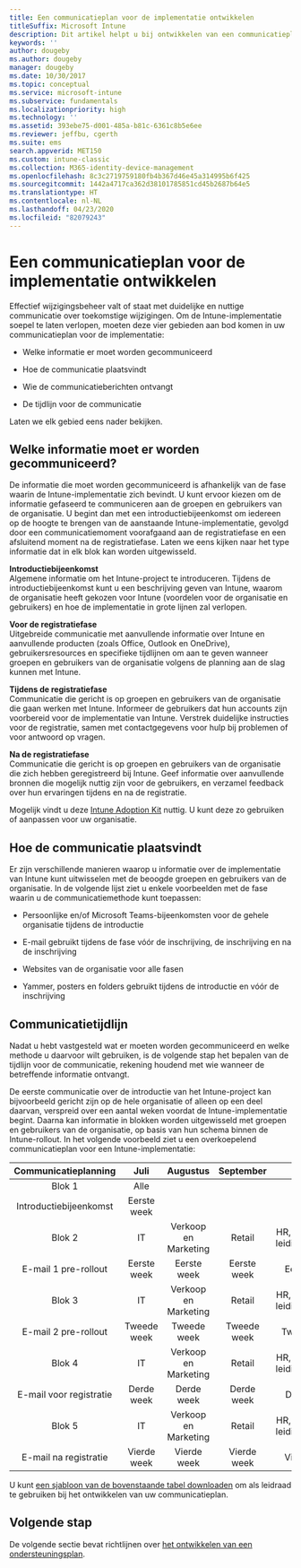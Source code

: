 ```yaml
---
title: Een communicatieplan voor de implementatie ontwikkelen
titleSuffix: Microsoft Intune
description: Dit artikel helpt u bij ontwikkelen van een communicatieplan voor uw Microsoft Intune-implementatie.
keywords: ''
author: dougeby
ms.author: dougeby
manager: dougeby
ms.date: 10/30/2017
ms.topic: conceptual
ms.service: microsoft-intune
ms.subservice: fundamentals
ms.localizationpriority: high
ms.technology: ''
ms.assetid: 393ebe75-d001-485a-b81c-6361c8b5e6ee
ms.reviewer: jeffbu, cgerth
ms.suite: ems
search.appverid: MET150
ms.custom: intune-classic
ms.collection: M365-identity-device-management
ms.openlocfilehash: 8c3c2719759180fb4b367d46e45a314995b6f425
ms.sourcegitcommit: 1442a4717ca362d38101785851cd45b2687b64e5
ms.translationtype: HT
ms.contentlocale: nl-NL
ms.lasthandoff: 04/23/2020
ms.locfileid: "82079243"
---
```

# <a name="develop-a-rollout-communication-plan"></a>Een communicatieplan voor de implementatie ontwikkelen

Effectief wijzigingsbeheer valt of staat met duidelijke en nuttige communicatie over toekomstige wijzigingen. Om de Intune-implementatie soepel te laten verlopen, moeten deze vier gebieden aan bod komen in uw communicatieplan voor de implementatie:

- Welke informatie er moet worden gecommuniceerd

- Hoe de communicatie plaatsvindt

- Wie de communicatieberichten ontvangt

- De tijdlijn voor de communicatie

Laten we elk gebied eens nader bekijken.

## <a name="what-needs-to-be-communicated"></a>Welke informatie moet er worden gecommuniceerd?

De informatie die moet worden gecommuniceerd is afhankelijk van de fase waarin de Intune-implementatie zich bevindt. U kunt ervoor kiezen om de informatie gefaseerd te communiceren aan de groepen en gebruikers van de organisatie. U begint dan met een introductiebijeenkomst om iedereen op de hoogte te brengen van de aanstaande Intune-implementatie, gevolgd door een communicatiemoment voorafgaand aan de registratiefase en een afsluitend moment na de registratiefase. Laten we eens kijken naar het type informatie dat in elk blok kan worden uitgewisseld.

**Introductiebijeenkomst** <br/>Algemene informatie om het Intune-project te introduceren. Tijdens de introductiebijeenkomst kunt u een beschrijving geven van Intune, waarom de organisatie heeft gekozen voor Intune (voordelen voor de organisatie en gebruikers) en hoe de implementatie in grote lijnen zal verlopen.

**Voor de registratiefase**<br/> Uitgebreide communicatie met aanvullende informatie over Intune en aanvullende producten (zoals Office, Outlook en OneDrive), gebruikersresources en specifieke tijdlijnen om aan te geven wanneer groepen en gebruikers van de organisatie volgens de planning aan de slag kunnen met Intune.

**Tijdens de registratiefase**<br/> Communicatie die gericht is op groepen en gebruikers van de organisatie die gaan werken met Intune. Informeer de gebruikers dat hun accounts zijn voorbereid voor de implementatie van Intune. Verstrek duidelijke instructies voor de registratie, samen met contactgegevens voor hulp bij problemen of voor antwoord op vragen.

**Na de registratiefase**<br/> Communicatie die gericht is op groepen en gebruikers van de organisatie die zich hebben geregistreerd bij Intune. Geef informatie over aanvullende bronnen die mogelijk nuttig zijn voor de gebruikers, en verzamel feedback over hun ervaringen tijdens en na de registratie.

Mogelijk vindt u deze [Intune Adoption Kit](https://aka.ms/IntuneAdoptionKit) nuttig. U kunt deze zo gebruiken of aanpassen voor uw organisatie.

## <a name="communication-delivery-methods"></a>Hoe de communicatie plaatsvindt

Er zijn verschillende manieren waarop u informatie over de implementatie van Intune kunt uitwisselen met de beoogde groepen en gebruikers van de organisatie. In de volgende lijst ziet u enkele voorbeelden met de fase waarin u de communicatiemethode kunt toepassen:

- Persoonlijke en/of Microsoft Teams-bijeenkomsten voor de gehele organisatie tijdens de introductie

- E-mail gebruikt tijdens de fase vóór de inschrijving, de inschrijving en na de inschrijving

- Websites van de organisatie voor alle fasen

- Yammer, posters en folders gebruikt tijdens de introductie en vóór de inschrijving

## <a name="communications-timeline"></a>Communicatietijdlijn

Nadat u hebt vastgesteld wat er moeten worden gecommuniceerd en welke methode u daarvoor wilt gebruiken, is de volgende stap het bepalen van de tijdlijn voor de communicatie, rekening houdend met wie wanneer de betreffende informatie ontvangt.

De eerste communicatie over de introductie van het Intune-project kan bijvoorbeeld gericht zijn op de hele organisatie of alleen op een deel daarvan, verspreid over een aantal weken voordat de Intune-implementatie begint. Daarna kan informatie in blokken worden uitgewisseld met groepen en gebruikers van de organisatie, op basis van hun schema binnen de Intune-rollout. In het volgende voorbeeld ziet u een overkoepelend communicatieplan voor een Intune-implementatie:

  | **Communicatieplanning** | **Juli** | **Augustus** | **September** | **Oktober** |
|:---:|:---:|:---:|:---:|:---:|
| Blok 1  | Alle |  |  |  |
| Introductiebijeenkomst | Eerste week |  |  |  |
| Blok 2 | IT | Verkoop en Marketing | Retail | HR, financiën en leidinggevenden |
| E-mail 1 pre-rollout | Eerste week | Eerste week | Eerste week | Eerste week |
| Blok 3 | IT | Verkoop en Marketing | Retail | HR, financiën en leidinggevenden |
| E-mail 2 pre-rollout | Tweede week | Tweede week | Tweede week | Tweede week |
| Blok 4 | IT | Verkoop en Marketing | Retail | HR, financiën en leidinggevenden |
| E-mail voor registratie | Derde week | Derde week | Derde week | Derde week |
| Blok 5 | IT | Verkoop en Marketing | Retail | HR, financiën en leidinggevenden |
| E-mail na registratie | Vierde week | Vierde week | Vierde week | Vierde week |

U kunt [een sjabloon van de bovenstaande tabel downloaden](https://gallery.technet.microsoft.com/Intune-deployment-planning-fae156c2?redir=0) om als leidraad te gebruiken bij het ontwikkelen van uw communicatieplan.

## <a name="next-step"></a>Volgende stap

De volgende sectie bevat richtlijnen over [het ontwikkelen van een ondersteuningsplan](planning-guide-support-plan.md).
